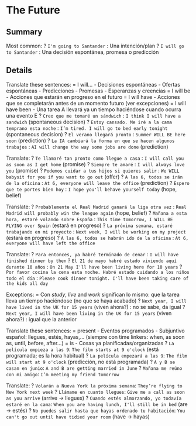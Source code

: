 # The Future

## Summary

Most common:
    ? `I'm going to Santander` : Una intención/plan
    ? `I will go to Santander` : Una decisión espontánea, promesa o predicción


## Details

Translate these sentences:
    = I will...
        - Decisiones espontáneas
        - Ofertas espontáneas
        - Predicciones
        - Promesas
        - Esperanzas y creencias
    = I will be <ing>
        - Acciones que estarán en progreso en el futuro
    = I will have <done>
        - Acciones que se completarán antes de un momento futuro (ver excepciones)
    = I will have been <ing>
        - Una tarea A llevará ya un tiempo haciéndose cuando ocurra una evento E
    ? `Creo que me tomaré un sándwich` : `I think I will have a sandwich` (spontaneous decision)
    ? `Estoy cansado. Me iré a la cama temprano esta noche` : `I’m tired. I will go to bed early tonight` (spontaneous decision)
    ? `El verano llegará pronto` : `Summer WILL BE here soon`  (prediction)
    ? `La IA cambiará la forma en que se hacen algunos trabajos` : `AI will change the way some jobs are done` (prediction)

Translate:
    ? `Te llamaré tan pronto como llegue a casa` : `I will call you as soon as I get home` (promise)
    ? `Siempre te amaré` : `I will always love you` (promise)
    ? `Podemos cuidar a tus hijos si quieres salir` : `We WILL babysit for you if you want to go out` (offer)
    ? `A las 6, todos se irán de la oficina` : `At 6, everyone will leave the office` (prediction)
    ? `Espero que te portes bien hoy` : `I hope you'll behave yourself today` (hope, belief)

Translate:
    ? `Probablemente el Real Madrid ganará la liga otra vez` : `Real Madrid will probably win the league again` (hope, belief)
    ? `Mañana a esta hora, estaré volando sobre España` : `This time tomorrow, I WILL BE FLYING over Spain` (estará en progreso)
    ? `La próxima semana, estaré trabajando en mi proyecto` : `Next week, I will be working on my project` (estará en progreso)
    ? `A las 6, todos se habrán ido de la oficina` : `At 6, everyone will have left the office`

Translate:
    ? `Para entonces, ya habré terminado de cenar` : `I will have finished dinner by then`
    ? `El 21 de mayo habré estado viviendo aquí durante 10 años` : `On 21 May I'll have been living here for 10 years`
    ? `Por favor cocina la cena esta noche. Habré estado cuidando a los niños todo el día` : `Please cook dinner tonight. I'll have been taking care of the kids all day`

Exceptions:
    = Con _study_, _live_ and _work_ significan lo mismo: que la tarea lleva un tiempo haciéndose (no que se haya acabado)
    ? `Next year, I will have lived in the UK for 15 years` (viven ahora?) : no se sabe, da igual
    ? `Next year, I will have been living in the UK for 15 years` (viven ahora?) : igual que la anterior


Translate these sentences:
    = present
        - Eventos programados
        - Subjuntivo español: llegues, estés, hayas,... (siempre con time linkers: when, as soon as, until, before, after...)
    = is <ing>
        - Cosas ya planificadas/organizadas
    ? `La película empieza a las 9`: `The film starts at 9 o'clock` (está programada; es la hora habitual)
    ? `La película empezará a las 9`: `The film will start at 9 o'clock` (predicción, no está programada)
    ? `A y B se casan en junio`: `A and B are getting married in June`
    ? `Mañana me reúno con mi amigo`: `I’m meeting my friend tomorrow`

Translate:
    ? `Volarán a Nueva York la próxima semana`: `They’re flying to New York next week`
    ? `Llámame en cuanto llegues`: `Give me a call as soon as you arrive` (arrive -> llegues)
    ? `Cuando estés almorzando, yo todavía estaré en la cama`: `When you are having lunch, I'll still be in bed` (are -> estés)
    ? `No puedes salir hasta que hayas ordenado tu habitación`: `You can't go out until have tidied your room` (have -> hayas)
